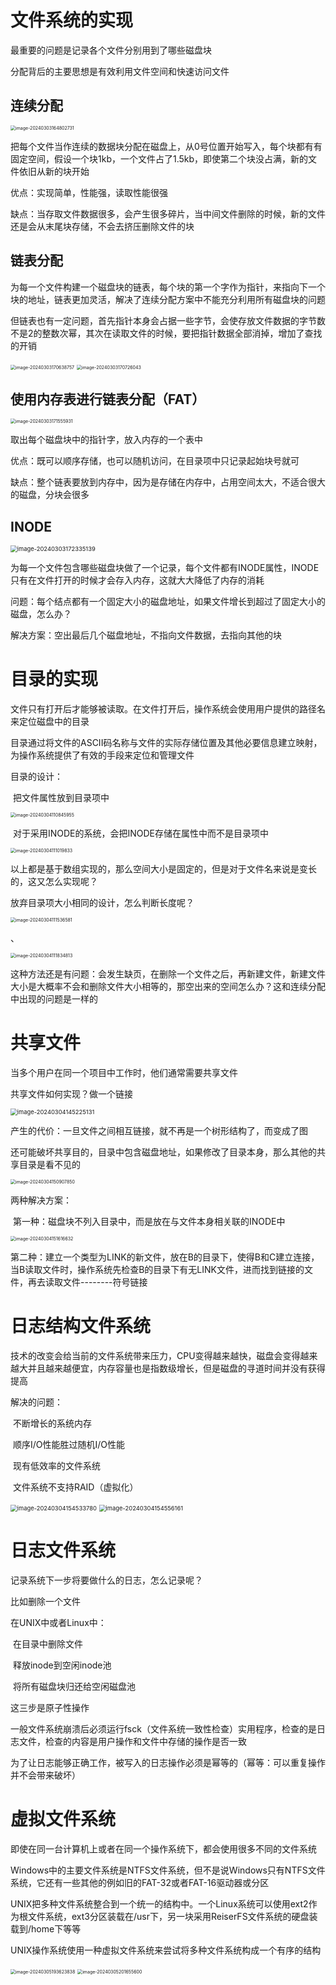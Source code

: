 # 文件系统的实现

最重要的问题是记录各个文件分别用到了哪些磁盘块

分配背后的主要思想是有效利用文件空间和快速访问文件

## 连续分配

<img src="..\images\image-20240303164802731.png" alt="image-20240303164802731" style="zoom:50%;" />

把每个文件当作连续的数据块分配在磁盘上，从0号位置开始写入，每个块都有有固定空间，假设一个块1kb，一个文件占了1.5kb，即使第二个块没占满，新的文件依旧从新的块开始

优点：实现简单，性能强，读取性能很强

缺点：当存取文件数据很多，会产生很多碎片，当中间文件删除的时候，新的文件还是会从末尾块存储，不会去挤压删除文件的块

## 链表分配

为每一个文件构建一个磁盘块的链表，每个块的第一个字作为指针，来指向下一个块的地址，链表更加灵活，解决了连续分配方案中不能充分利用所有磁盘块的问题

但链表也有一定问题，首先指针本身会占据一些字节，会使存放文件数据的字节数不是2的整数次幂，其次在读取文件的时候，要把指针数据全部消掉，增加了查找的开销

<img src="..\images\image-20240303170638757.png" alt="image-20240303170638757" style="zoom:50%;" />



<img src="..\images\image-20240303170726043.png" alt="image-20240303170726043" style="zoom:50%;" />

## 使用内存表进行链表分配（FAT）

<img src="..\images\image-20240303171555931.png" alt="image-20240303171555931" style="zoom:50%;" />

取出每个磁盘块中的指针字，放入内存的一个表中

优点：既可以顺序存储，也可以随机访问，在目录项中只记录起始块号就可

缺点：整个链表要放到内存中，因为是存储在内存中，占用空间太大，不适合很大的磁盘，分块会很多

## INODE

<img src="..\images\image-20240303172335139.png" alt="image-20240303172335139" style="zoom:67%;" />

为每一个文件包含哪些磁盘块做了一个记录，每个文件都有INODE属性，INODE只有在文件打开的时候才会存入内存，这就大大降低了内存的消耗

问题：每个结点都有一个固定大小的磁盘地址，如果文件增长到超过了固定大小的磁盘，怎么办？

解决方案：空出最后几个磁盘地址，不指向文件数据，去指向其他的块

# 目录的实现

文件只有打开后才能够被读取。在文件打开后，操作系统会使用用户提供的路径名来定位磁盘中的目录

目录通过将文件的ASCII码名称与文件的实际存储位置及其他必要信息建立映射，为操作系统提供了有效的手段来定位和管理文件

目录的设计：

​	把文件属性放到目录项中

<img src="..\images\image-20240304110845955.png" alt="image-20240304110845955" style="zoom:50%;" />



​	对于采用INODE的系统，会把INODE存储在属性中而不是目录项中

<img src="..\images\image-20240304111019833.png" alt="image-20240304111019833" style="zoom:50%;" />

以上都是基于数组实现的，那么空间大小是固定的，但是对于文件名来说是变长的，这又怎么实现呢？

放弃目录项大小相同的设计，怎么判断长度呢？

<img src="..\images\image-20240304111536581.png" alt="image-20240304111536581" style="zoom:50%;" />

、

<img src="..\images\image-20240304111834813.png" alt="image-20240304111834813" style="zoom:50%;" />

这种方法还是有问题：会发生缺页，在删除一个文件之后，再新建文件，新建文件大小是大概率不会和删除文件大小相等的，那空出来的空间怎么办？这和连续分配中出现的问题是一样的

# 共享文件

当多个用户在同一个项目中工作时，他们通常需要共享文件

共享文件如何实现？做一个链接

<img src="..\images\image-20240304145225131.png" alt="image-20240304145225131" style="zoom:67%;" />

产生的代价：一旦文件之间相互链接，就不再是一个树形结构了，而变成了图

还可能破坏共享目的，目录中包含磁盘地址，如果修改了目录本身，那么其他的共享目录是看不见的

<img src="..\images\image-20240304150907850.png" alt="image-20240304150907850" style="zoom:50%;" />

两种解决方案：

​	第一种：磁盘块不列入目录中，而是放在与文件本身相关联的INODE中

<img src="..\images\image-20240304151616632.png" alt="image-20240304151616632" style="zoom:50%;" />

​	第二种：建立一个类型为LINK的新文件，放在B的目录下，使得B和C建立连接，当B读取文件时，操作系统先检查B的目录下有无LINK文件，进而找到链接的文件，再去读取文件--------符号链接

# 日志结构文件系统

技术的改变会给当前的文件系统带来压力，CPU变得越来越快，磁盘会变得越来越大并且越来越便宜，内存容量也是指数级增长，但是磁盘的寻道时间并没有获得提高

解决的问题：

​	不断增长的系统内存

​	顺序I/O性能胜过随机I/O性能

​	现有低效率的文件系统

​	文件系统不支持RAID（虚拟化）

<img src="..\images\image-20240304154533780.png" alt="image-20240304154533780" style="zoom:67%;" />



<img src="..\images\image-20240304154556161.png" alt="image-20240304154556161" style="zoom:67%;" />

# 日志文件系统

记录系统下一步将要做什么的日志，怎么记录呢？

比如删除一个文件

在UNIX中或者Linux中：

​	在目录中删除文件

​	释放inode到空闲inode池

​	将所有磁盘块归还给空闲磁盘池

这三步是原子性操作

一般文件系统崩溃后必须运行fsck（文件系统一致性检查）实用程序，检查的是日志文件，检查的内容是用户操作和文件中存储的操作是否一致

为了让日志能够正确工作，被写入的日志操作必须是幂等的（幂等：可以重复操作并不会带来破坏）



# 虚拟文件系统

即使在同一台计算机上或者在同一个操作系统下，都会使用很多不同的文件系统

Windows中的主要文件系统是NTFS文件系统，但不是说Windows只有NTFS文件系统，它还有一些其他的例如旧的FAT-32或者FAT-16驱动器或分区

UNIX把多种文件系统整合到一个统一的结构中。一个Linux系统可以使用ext2作为根文件系统，ext3分区装载在/usr下，另一块采用ReiserFS文件系统的硬盘装载到/home下等等

UNIX操作系统使用一种虚拟文件系统来尝试将多种文件系统构成一个有序的结构

<img src="..\images\image-20240305193623838.png" alt="image-20240305193623838" style="zoom:50%;" />



<img src="..\images\image-20240305201655600.png" alt="image-20240305201655600" style="zoom:50%;" />